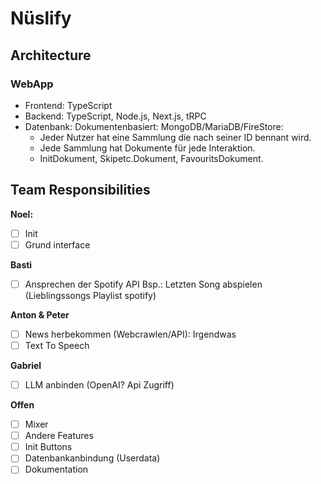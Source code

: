 # Nüslify

## Architecture

### WebApp

- Frontend: TypeScript
- Backend: TypeScript, Node.js, Next.js, tRPC
- Datenbank: Dokumentenbasiert: MongoDB/MariaDB/FireStore:
  - Jeder Nutzer hat eine Sammlung die nach seiner ID bennant wird.
  - Jede Sammlung hat Dokumente für jede Interaktion.
  - InitDokument, Skipetc.Dokument, FavouritsDokument.

## Team Responsibilities

**Noel:**

- [ ] Init
- [ ] Grund interface

**Basti**

- [ ] Ansprechen der Spotify API Bsp.: Letzten Song abspielen (Lieblingssongs Playlist spotify)

**Anton & Peter**

- [ ] News herbekommen (Webcrawlen/API): Irgendwas
- [ ] Text To Speech

**Gabriel**

- [ ] LLM anbinden (OpenAI? Api Zugriff)

**Offen**

- [ ] Mixer
- [ ] Andere Features
- [ ] Init Buttons
- [ ] Datenbankanbindung (Userdata)
- [ ] Dokumentation
